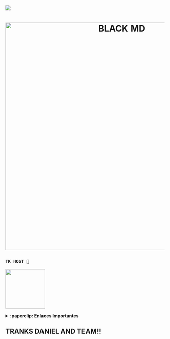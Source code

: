 <img src="https://readme-typing-svg.herokuapp.com/?font=mono&size=30&duration=4000&color=FF0000&center=falso&vCenter=falso&lines=🜛+𝐍𝐀𝐑𝐔𝐓𝐎+𝐁𝐎𝐓+𝐌𝐃+🜛;۞+𝐄𝐋+𝐌𝐄𝐉𝐎𝐑+۞;@jostin_max.bot">      

<h1 align="center">
<p>
<img src= "https://qu.ax/AjSo.jpg" alt="BLACK MD" width="720">
</p>


### **`TK HOST 📲`**
<a href="https://dash.tk-joanhost.com"><img src="https://i.ibb.co/pr8TnWJ/SAVE-20240915-183758.jpg" height="125px"></a>

<details>
 <summary><b>:paperclip: Enlaces Importantes</b></summary>

- **Dashboard:** [`Aquí`](https://dash.tk-joanhost.com)
- **Panel:** [`Aquí`](https://panel.tk-joanhost.com)
- **Canal de WhatsApp:** [`Aquí`](https://whatsapp.com/channel/0029VaoZXbk6RGJNYQVP8r27)

</details>

## TRANKS DANIEL AND TEAM!!
